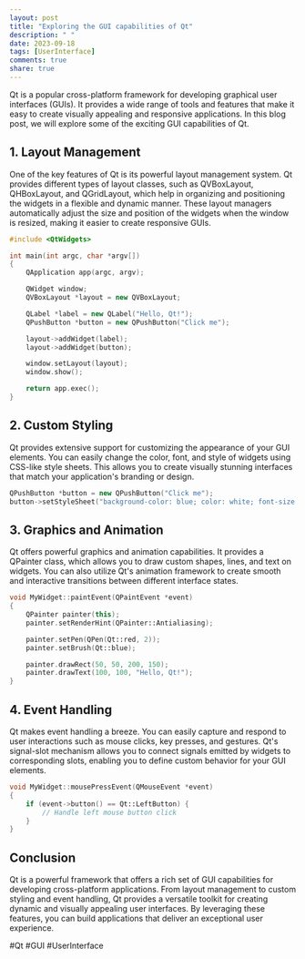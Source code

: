 ```yaml
---
layout: post
title: "Exploring the GUI capabilities of Qt"
description: " "
date: 2023-09-18
tags: [UserInterface]
comments: true
share: true
---
```


Qt is a popular cross-platform framework for developing graphical user interfaces (GUIs). It provides a wide range of tools and features that make it easy to create visually appealing and responsive applications. In this blog post, we will explore some of the exciting GUI capabilities of Qt.

## 1. Layout Management

One of the key features of Qt is its powerful layout management system. Qt provides different types of layout classes, such as QVBoxLayout, QHBoxLayout, and QGridLayout, which help in organizing and positioning the widgets in a flexible and dynamic manner. These layout managers automatically adjust the size and position of the widgets when the window is resized, making it easier to create responsive GUIs.

```cpp
#include <QtWidgets>

int main(int argc, char *argv[])
{
    QApplication app(argc, argv);

    QWidget window;
    QVBoxLayout *layout = new QVBoxLayout;

    QLabel *label = new QLabel("Hello, Qt!");
    QPushButton *button = new QPushButton("Click me");

    layout->addWidget(label);
    layout->addWidget(button);

    window.setLayout(layout);
    window.show();

    return app.exec();
}
```

## 2. Custom Styling

Qt provides extensive support for customizing the appearance of your GUI elements. You can easily change the color, font, and style of widgets using CSS-like style sheets. This allows you to create visually stunning interfaces that match your application's branding or design.

```cpp
QPushButton *button = new QPushButton("Click me");
button->setStyleSheet("background-color: blue; color: white; font-size: 20px;");
```

## 3. Graphics and Animation

Qt offers powerful graphics and animation capabilities. It provides a QPainter class, which allows you to draw custom shapes, lines, and text on widgets. You can also utilize Qt's animation framework to create smooth and interactive transitions between different interface states.

```cpp
void MyWidget::paintEvent(QPaintEvent *event)
{
    QPainter painter(this);
    painter.setRenderHint(QPainter::Antialiasing);

    painter.setPen(QPen(Qt::red, 2));
    painter.setBrush(Qt::blue);

    painter.drawRect(50, 50, 200, 150);
    painter.drawText(100, 100, "Hello, Qt!");
}
```

## 4. Event Handling

Qt makes event handling a breeze. You can easily capture and respond to user interactions such as mouse clicks, key presses, and gestures. Qt's signal-slot mechanism allows you to connect signals emitted by widgets to corresponding slots, enabling you to define custom behavior for your GUI elements.

```cpp
void MyWidget::mousePressEvent(QMouseEvent *event)
{
    if (event->button() == Qt::LeftButton) {
        // Handle left mouse button click
    }
}
```

## Conclusion

Qt is a powerful framework that offers a rich set of GUI capabilities for developing cross-platform applications. From layout management to custom styling and event handling, Qt provides a versatile toolkit for creating dynamic and visually appealing user interfaces. By leveraging these features, you can build applications that deliver an exceptional user experience.

#Qt #GUI #UserInterface